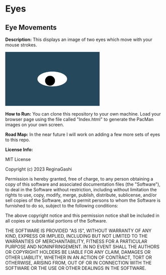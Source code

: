 # Eyes
## Eye Movements

**Description:** This displays an image of two eyes which move with your mouse strokes.

<img src= "oneeye.png" width = '300'/>


**How to Run:**
You can clone this repository to your own machine.  Load your browser page using the file called "Index.html" to generate the PacMan images on your own screen.


**Road Map:**
In the near future I will work on adding a few more sets of eyes to this repo.


**License Info:**

MIT License

Copyright (c) 2023 ReginaGashi

Permission is hereby granted, free of charge, to any person obtaining a copy
of this software and associated documentation files (the "Software"), to deal
in the Software without restriction, including without limitation the rights
to use, copy, modify, merge, publish, distribute, sublicense, and/or sell
copies of the Software, and to permit persons to whom the Software is
furnished to do so, subject to the following conditions:

The above copyright notice and this permission notice shall be included in all
copies or substantial portions of the Software.

THE SOFTWARE IS PROVIDED "AS IS", WITHOUT WARRANTY OF ANY KIND, EXPRESS OR
IMPLIED, INCLUDING BUT NOT LIMITED TO THE WARRANTIES OF MERCHANTABILITY,
FITNESS FOR A PARTICULAR PURPOSE AND NONINFRINGEMENT. IN NO EVENT SHALL THE
AUTHORS OR COPYRIGHT HOLDERS BE LIABLE FOR ANY CLAIM, DAMAGES OR OTHER
LIABILITY, WHETHER IN AN ACTION OF CONTRACT, TORT OR OTHERWISE, ARISING FROM,
OUT OF OR IN CONNECTION WITH THE SOFTWARE OR THE USE OR OTHER DEALINGS IN THE
SOFTWARE.


